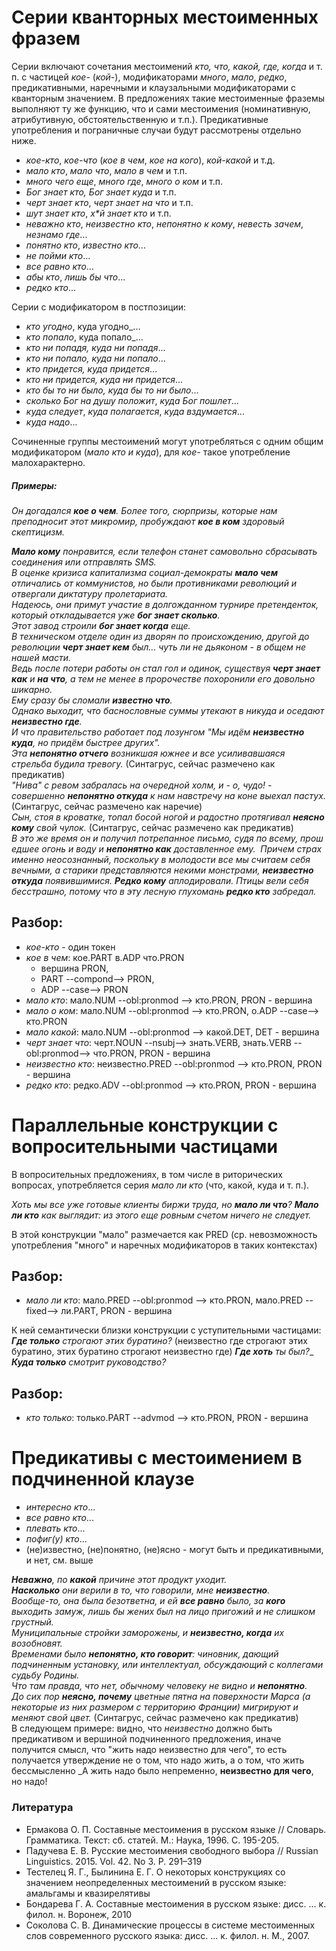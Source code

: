 # Серии кванторных местоименных фразем  

Серии включают сочетания местоимений _кто, что, какой, где, когда_ и т. п. с частицей _кое-_ (_кой-_), модификаторами _много_, _мало_, _редко_, предикативными, наречными и клаузальными модификаторами с кванторным значением. В предложениях такие местоименные фраземы выполняют ту же функцию, что и сами местоимения (номинативную, атрибутивную, обстоятельственную и т.п.). Предикативные употребления и пограничные случаи будут рассмотрены отдельно ниже.

*	_кое-кто_, _кое-что_ (_кое в чем_, _кое на кого_), _кой-какой_ и т.д.  
*	_мало кто_, _мало что_, _мало в чем_ и т.п.  
*	_много чего еще_, _много где_, _много о ком_ и т.п.  
*	_Бог знает кто, Бог знает куда_ и т.п.  
*	_черт знает кто_, _черт знает на что_ и т.п.  
*	_шут знает кто_, _х*й знает кто_ и т.п.  
*	_неважно кто_, _неизвестно кто_, _непонятно к кому_, _невесть зачем_, _незнамо где_...  
* _понятно кто_, _известно кто_...  
* _не пойми кто_...
* _все равно кто_...
* _абы кто_, _лишь бы что_...
* _редко кто_...

Серии с модификатором в постпозиции: 

* _кто угодно_, куда угодно_...
* _кто попало_, куда попало_...
* _кто ни попадя, куда ни попадя_...
* _кто ни попало, куда ни попало_...
* _кто придется, куда придется_...
* _кто ни придется, куда ни придется_...
* _кто бы то ни было, куда бы то ни было_...
* _сколько Бог на душу положит_, _куда Бог пошлет_...
* _куда следует_, _куда полагается_, _куда вздумается_...
* _куда надо_...

Сочиненные группы местоимений могут употребляться с одним общим модификатором (_мало кто и куда_), для _кое-_ такое употребление малохарактерно.

##### Примеры:

_Он догадался **кое о чем**._
_Более того, сюрпризы, которые нам преподносит этот микромир, пробуждают **кое в ком** здоровый скептицизм._  

_**Мало кому** понравится, если телефон станет самовольно сбрасывать соединения или отправлять SMS._  
_В оценке кризиса капитализма социал-демократы **мало чем** отличались от коммунистов, но были противниками революций и отвергали диктатуру пролетариата._  
_Надеюсь, они примут участие в долгожданном турнире претенденток, который откладывается уже **бог знает сколько**._  
_Этот завод строили **бог знает когда** еще._  
_В техническом отделе один из дворян по происхождению, другой до революции **черт знает кем** был… чуть ли не дьяконом - в общем не нашей масти._  
_Ведь после потери работы он стал гол и одинок, существуя **черт знает как** и **на что**, а тем не менее в пророчестве похоронили его довольно шикарно._  
_Ему сразу бы сломали **известно что**._  
_Однако выходит, что баснословные суммы утекают в никуда и оседают **неизвестно где**._  
_И что правительство работает под лозунгом "Мы идём **неизвестно куда**, но придём быстрее других"._  
_Эта **непонятно отчего** возникшая южнее и все усиливавшаяся стрельба будила тревогу._ (Синтагрус, сейчас размечено как предикатив)  
_"Нива" с ревом забралась на очередной холм, и - о, чудо! - совершенно **непонятно откуда** к нам навстречу на коне выехал пастух._ (Синтагрус, сейчас размечено как наречие)  
_Сын, стоя в кроватке, топал босой ногой и радостно протягивал **неясно кому** свой чулок._ (Синтагрус, сейчас размечено как предикатив)  
_В это же время он и получил потрепанное письмо, судя по всему, прошедшее огонь и воду и **непонятно как** доставленное ему._  
_Причем страх именно неосознанный, поскольку в молодости все мы считаем себя вечными, а старики представляются некими монстрами, **неизвестно откуда** появившимися._ 
_**Редко кому** аплодировали._
_Птицы вели себя бесстрашно, потому что в эту лесную глухомань **редко кто** забредал._

## Разбор:

* _кое-кто_ - один токен
* _кое в чем_: кое.PART в.ADP что.PRON
  * вершина PRON, 
  * PART --compond--> PRON, 
  * ADP --case--> PRON
* _мало кто_: мало.NUM --obl:pronmod --> кто.PRON, PRON - вершина
* _мало о ком_: мало.NUM --obl:pronmod --> кто.PRON, о.ADP --case--> кто.PRON
* _мало какой_: мало.NUM --obl:pronmod --> какой.DET, DET - вершина
* _черт знает что_: черт.NOUN --nsubj--> знать.VERB, знать.VERB --obl:pronmod--> что.PRON, PRON - вершина  
* _неизвестно кто_: неизвестно.PRED --obl:pronmod --> кто.PRON, PRON - вершина
* _редко кто_: редко.ADV --obl:pronmod --> кто.PRON, PRON - вершина


# Параллельные конструкции с вопросительными частицами  

В вопросительных предложениях, в том числе в риторических вопросах, употребляется серия _мало ли кто_ (что, какой, куда и т. п.). 

_Хоть мы все уже готовые клиенты биржи труда, но **мало ли что**?_
_**Мало ли кто** как выглядит: из этого еще ровным счетом ничего не следует._

В этой конструкции "мало" размечается как PRED (ср. невозможность употребления "много" и наречных модификаторов в таких контекстах) 

## Разбор:

* _мало ли кто_: мало.PRED --obl:pronmod --> кто.PRON, мало.PRED --fixed--> ли.PART, PRON - вершина

К ней семантически близки конструкции с уступительными частицами:  
_**Где только** строгают этих буратино?_ (неизвестно где строгают этих буратино, этих буратино строгают неизвестно где)
_**Где хоть** ты был?__  
_**Куда только** смотрит руководство?_  

## Разбор:

* _кто только_: только.PART --advmod --> кто.PRON, PRON - вершина


# Предикативы с местоимением в подчиненной клаузе  

*	_интересно кто_...  
*	_все равно кто_...  
*	_плевать кто_...  
*	_пофиг(у) кто_...
*	(не)известно, (не)понятно, (не)ясно - могут быть и предикативными, и нет, см. выше
  
_**Неважно**, по **какой** причине этот продукт уходит._  
_**Насколько** они верили в то, что говорили, мне **неизвестно**._  
_Вообще-то, она была безответна, и ей **все равно** было, за **кого** выходить замуж, лишь бы жених был на лицо пригожий и не слишком грустный._  
_Муниципальные стройки заморожены, и **неизвестно, когда** их возобновят._  
_Временами было **непонятно, кто говорит**: чиновник, дающий подчиненным установку, или интеллектуал, обсуждающий с коллегами судьбу Родины._  
_Что там правда, что нет, обычному человеку не видно и **непонятно**._  
_До сих пор **неясно, почему** цветные пятна на поверхности Марса (а некоторые из них размером с территорию Франции) мигрируют и меняют свой цвет._ (Синтагрус, сейчас размечено как предикатив)  
В следующем примере: видно, что _неизвестно_ должно быть предикативом и вершиной подчиненного предложения, иначе получится смысл, что "жить надо неизвестно для чего", то есть получается утверждение не о том, что надо жить, а о том, что жить бессмысленно
_А жить надо было непременно, **неизвестно для чего**, но надо! 

### Литература

* Ермакова О. П. Составные местоимения в русском языке // Словарь. Грамматика. Текст: сб.
статей. М.: Наука, 1996. С. 195-205.
* Падучева Е. В. Русские местоимения свободного выбора // Russian Linguistics. 2015. Vol. 42. No 3. P.
291–319
* Тестелец Я. Г., Былинина Е. Г. О некоторых конструкциях со значением неопределенных
местоимений в русском языке: амальгамы и квазирелятивы
* Бондарева Г. А. Составные местоимения в русском языке: дисс. ... к. филол. н. Воронеж, 2010
* Соколова С. В. Динамические процессы в системе местоименных слов современного русского языка: дисс. ... к. филол. н. М., 2007. 
